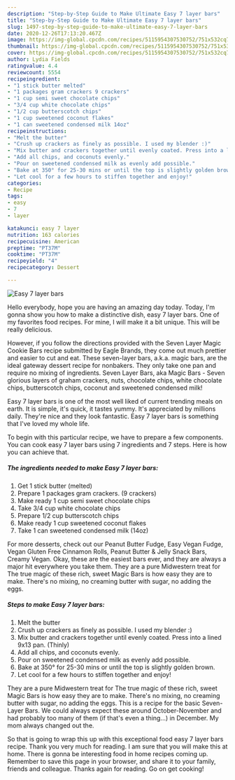 ```yaml
---
description: "Step-by-Step Guide to Make Ultimate Easy 7 layer bars"
title: "Step-by-Step Guide to Make Ultimate Easy 7 layer bars"
slug: 1497-step-by-step-guide-to-make-ultimate-easy-7-layer-bars
date: 2020-12-26T17:13:20.467Z
image: https://img-global.cpcdn.com/recipes/5115954307530752/751x532cq70/easy-7-layer-bars-recipe-main-photo.jpg
thumbnail: https://img-global.cpcdn.com/recipes/5115954307530752/751x532cq70/easy-7-layer-bars-recipe-main-photo.jpg
cover: https://img-global.cpcdn.com/recipes/5115954307530752/751x532cq70/easy-7-layer-bars-recipe-main-photo.jpg
author: Lydia Fields
ratingvalue: 4.4
reviewcount: 5554
recipeingredient:
- "1 stick butter melted"
- "1 packages gram crackers 9 crackers"
- "1 cup semi sweet chocolate chips"
- "3/4 cup white chocolate chips"
- "1/2 cup butterscotch chips"
- "1 cup sweetened coconut flakes"
- "1 can sweetened condensed milk 14oz"
recipeinstructions:
- "Melt the butter"
- "Crush up crackers as finely as possible. I used my blender :)"
- "Mix butter and crackers together until evenly coated. Press into a lined 9x13 pan. (Thinly)"
- "Add all chips, and coconuts evenly."
- "Pour on sweetened condensed milk as evenly add possible."
- "Bake at 350° for 25-30 mins or until the top is slightly golden brown."
- "Let cool for a few hours to stiffen together and enjoy!"
categories:
- Recipe
tags:
- easy
- 7
- layer

katakunci: easy 7 layer 
nutrition: 163 calories
recipecuisine: American
preptime: "PT37M"
cooktime: "PT37M"
recipeyield: "4"
recipecategory: Dessert

---
```



![Easy 7 layer bars](https://img-global.cpcdn.com/recipes/5115954307530752/751x532cq70/easy-7-layer-bars-recipe-main-photo.jpg)

Hello everybody, hope you are having an amazing day today. Today, I'm gonna show you how to make a distinctive dish, easy 7 layer bars. One of my favorites food recipes. For mine, I will make it a bit unique. This will be really delicious.

However, if you follow the directions provided with the Seven Layer Magic Cookie Bars recipe submitted by Eagle Brands, they come out much prettier and easier to cut and eat. These seven-layer bars, a.k.a. magic bars, are the ideal gateway dessert recipe for nonbakers. They only take one pan and require no mixing of ingredients. Seven Layer Bars, aka Magic Bars - Seven glorious layers of graham crackers, nuts, chocolate chips, white chocolate chips, butterscotch chips, coconut and sweetened condensed milk!

Easy 7 layer bars is one of the most well liked of current trending meals on earth. It is simple, it's quick, it tastes yummy. It's appreciated by millions daily. They're nice and they look fantastic. Easy 7 layer bars is something that I've loved my whole life.


To begin with this particular recipe, we have to prepare a few components. You can cook easy 7 layer bars using 7 ingredients and 7 steps. Here is how you can achieve that.

<!--inarticleads1-->

##### The ingredients needed to make Easy 7 layer bars:

1. Get 1 stick butter (melted)
1. Prepare 1 packages gram crackers. (9 crackers)
1. Make ready 1 cup semi sweet chocolate chips
1. Take 3/4 cup white chocolate chips
1. Prepare 1/2 cup butterscotch chips
1. Make ready 1 cup sweetened coconut flakes
1. Take 1 can sweetened condensed milk (14oz)


For more desserts, check out our Peanut Butter Fudge, Easy Vegan Fudge, Vegan Gluten Free Cinnamon Rolls, Peanut Butter &amp; Jelly Snack Bars, Creamy Vegan. Okay, these are the easiest bars ever, and they are always a major hit everywhere you take them. They are a pure Midwestern treat for The true magic of these rich, sweet Magic Bars is how easy they are to make. There&#39;s no mixing, no creaming butter with sugar, no adding the eggs. 

<!--inarticleads2-->

##### Steps to make Easy 7 layer bars:

1. Melt the butter
1. Crush up crackers as finely as possible. I used my blender :)
1. Mix butter and crackers together until evenly coated. Press into a lined 9x13 pan. (Thinly)
1. Add all chips, and coconuts evenly.
1. Pour on sweetened condensed milk as evenly add possible.
1. Bake at 350° for 25-30 mins or until the top is slightly golden brown.
1. Let cool for a few hours to stiffen together and enjoy!


They are a pure Midwestern treat for The true magic of these rich, sweet Magic Bars is how easy they are to make. There&#39;s no mixing, no creaming butter with sugar, no adding the eggs. This is a recipe for the basic Seven-Layer Bars. We could always expect these around October-November and had probably too many of them (if that&#39;s even a thing…) in December. My mom always changed out the. 

So that is going to wrap this up with this exceptional food easy 7 layer bars recipe. Thank you very much for reading. I am sure that you will make this at home. There is gonna be interesting food in home recipes coming up. Remember to save this page in your browser, and share it to your family, friends and colleague. Thanks again for reading. Go on get cooking!
